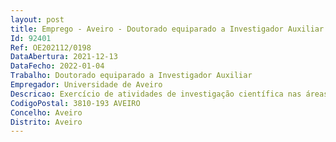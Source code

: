 ```yaml
--- 
layout: post
title: Emprego - Aveiro - Doutorado equiparado a Investigador Auxiliar
Id: 92401
Ref: OE202112/0198
DataAbertura: 2021-12-13
DataFecho: 2022-01-04
Trabalho: Doutorado equiparado a Investigador Auxiliar
Empregador: Universidade de Aveiro
Descricao: Exercício de atividades de investigação científica nas áreas científicas de Química e Física com vista ao estudo computacional dos mecanismos de condução em proteínas sintéticas e naturais no âmbito do projeto “Engineered Conductive Proteins for Bioelectronics” (e Prot, Grant agreement ID  964593) suportado pelo programa Europeu H2020 EU.1.2.1.   FET Open.
CodigoPostal: 3810-193 AVEIRO
Concelho: Aveiro
Distrito: Aveiro
--- 
```

